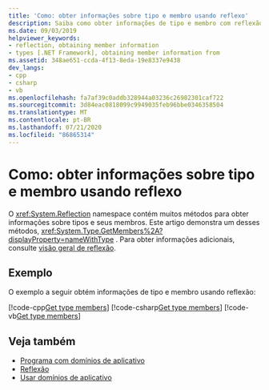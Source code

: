 ```yaml
---
title: 'Como: obter informações sobre tipo e membro usando reflexo'
description: Saiba como obter informações de tipo e membro com reflexão, usando o namespace System. Reflection.
ms.date: 09/03/2019
helpviewer_keywords:
- reflection, obtaining member information
- types [.NET Framework], obtaining member information from
ms.assetid: 348ae651-ccda-4f13-8eda-19e8337e9438
dev_langs:
- cpp
- csharp
- vb
ms.openlocfilehash: fa7af39c0addb328944a03236c26982301caf722
ms.sourcegitcommit: 3d84eac0818099c9949035feb96bbe0346358504
ms.translationtype: MT
ms.contentlocale: pt-BR
ms.lasthandoff: 07/21/2020
ms.locfileid: "86865314"
---
```

# <a name="how-to-get-type-and-member-information-by-using-reflection"></a>Como: obter informações sobre tipo e membro usando reflexo
O <xref:System.Reflection> namespace contém muitos métodos para obter informações sobre tipos e seus membros. Este artigo demonstra um desses métodos, <xref:System.Type.GetMembers%2A?displayProperty=nameWithType> . Para obter informações adicionais, consulte [visão geral de reflexão](reflection.md).
  
## <a name="example"></a>Exemplo

O exemplo a seguir obtém informações de tipo e membro usando reflexão:

[!code-cpp[Get type members](../../../samples/snippets/standard/reflection/memberinfo/gettypemembers.cpp)]
[!code-csharp[Get type members](../../../samples/snippets/standard/reflection/memberinfo/gettypemembers.cs)]
[!code-vb[Get type members](../../../samples/snippets/standard/reflection/memberinfo/gettypemembers.vb)]

## <a name="see-also"></a>Veja também

- [Programa com domínios de aplicativo](../app-domains/application-domains.md#programming-with-application-domains)
- [Reflexão](reflection.md)
- [Usar domínios de aplicativo](../app-domains/use.md)
